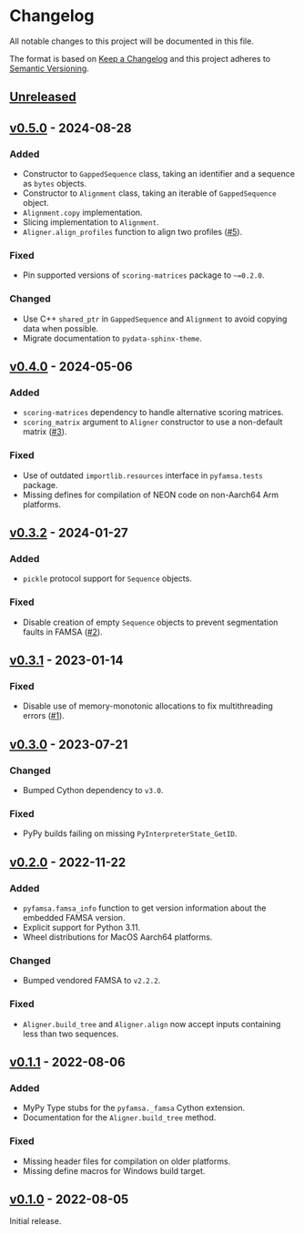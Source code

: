 # Changelog
All notable changes to this project will be documented in this file.

The format is based on [Keep a Changelog](http://keepachangelog.com/en/1.0.0/)
and this project adheres to [Semantic Versioning](http://semver.org/spec/v2.0.0.html).


## [Unreleased]
[Unreleased]: https://github.com/althonos/pyfamsa/compare/v0.5.0...HEAD


## [v0.5.0] - 2024-08-28
[v0.5.0]: https://github.com/althonos/pyfamsa/compare/v0.4.0...v0.5.0

### Added
- Constructor to `GappedSequence` class, taking an identifier and a sequence as `bytes` objects.
- Constructor to `Alignment` class, taking an iterable of `GappedSequence` object.
- `Alignment.copy` implementation.
- Slicing implementation to `Alignment`.
- `Aligner.align_profiles` function to align two profiles ([#5](https://github.com/althonos/pyfamsa/issues/5)).

### Fixed
- Pin supported versions of `scoring-matrices` package to `~=0.2.0`.

### Changed
- Use C++ `shared_ptr` in `GappedSequence` and `Alignment` to avoid copying data when possible.
- Migrate documentation to `pydata-sphinx-theme`.


## [v0.4.0] - 2024-05-06
[v0.4.0]: https://github.com/althonos/pyfamsa/compare/v0.3.2...v0.4.0

### Added
- `scoring-matrices` dependency to handle alternative scoring matrices.
- `scoring_matrix` argument to `Aligner` constructor to use a non-default matrix ([#3](https://github.com/althonos/pyfamsa/issues/3)).

### Fixed
- Use of outdated `importlib.resources` interface in `pyfamsa.tests` package.
- Missing defines for compilation of NEON code on non-Aarch64 Arm platforms.


## [v0.3.2] - 2024-01-27
[v0.3.2]: https://github.com/althonos/pyfamsa/compare/v0.3.1...v0.3.2

### Added
- `pickle` protocol support for `Sequence` objects.

### Fixed
- Disable creation of empty `Sequence` objects to prevent segmentation faults in FAMSA ([#2](https://github.com/althonos/pyfamsa/issues/1)).


## [v0.3.1] - 2023-01-14
[v0.3.1]: https://github.com/althonos/pyfamsa/compare/v0.3.0...v0.3.1

### Fixed
- Disable use of memory-monotonic allocations to fix multithreading errors ([#1](https://github.com/althonos/pyfamsa/issues/1)).


## [v0.3.0] - 2023-07-21
[v0.3.0]: https://github.com/althonos/pyfamsa/compare/v0.2.0...v0.3.0

### Changed
- Bumped Cython dependency to `v3.0`.

### Fixed
- PyPy builds failing on missing `PyInterpreterState_GetID`.


## [v0.2.0] - 2022-11-22
[v0.2.0]: https://github.com/althonos/pyfamsa/compare/v0.1.1...v0.2.0

### Added
- `pyfamsa.famsa_info` function to get version information about the embedded FAMSA version.
- Explicit support for Python 3.11.
- Wheel distributions for MacOS Aarch64 platforms.

### Changed
- Bumped vendored FAMSA to `v2.2.2`.

### Fixed
- `Aligner.build_tree` and `Aligner.align` now accept inputs containing less than two sequences.



## [v0.1.1] - 2022-08-06
[v0.1.1]: https://github.com/althonos/pyfamsa/compare/v0.1.0...v0.1.1

### Added
- MyPy Type stubs for the `pyfamsa._famsa` Cython extension.
- Documentation for the `Aligner.build_tree` method.

### Fixed
- Missing header files for compilation on older platforms.
- Missing define macros for Windows build target.


## [v0.1.0] - 2022-08-05
[v0.1.0]: https://github.com/althonos/pyfamsa/compare/5dca3122...v0.1.0

Initial release.
